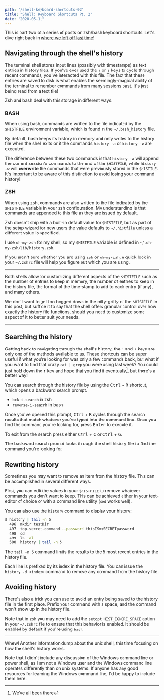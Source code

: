 ```yaml
---
path: "/shell-keyboard-shortcuts-02"
title: "Shell: Keyboard Shortcuts Pt. 2"
date: "2020-05-11"
---
```


This is part two of a series of posts on zsh/bash keyboard shortcuts. Let's dive right back in [where we left off last time](https://bikesandbytes.net/shell-keyboard-shortcuts-01)!

## Navigating through the shell's history

The terminal shell stores input lines (possibly with timestamps) as text entries in history files. If you've ever used the <kbd>↑</kbd> or <kbd>↓</kbd> keys to cycle through recent commands, you've interacted with this file. The fact that these entries are saved to disk is what enables the seemingly-magical ability of the terminal to remember commands from many sessions past. It's just being read from a text tile!

Zsh and bash deal with this storage in different ways.

### BASH

When using bash, commands are written to the file indicated by the `$HISTFILE` environment variable, which is found in the `~/.bash_history` file. 

By default, bash keeps its history in memory and only writes to the history file when the shell exits or if the commands `history -a` or `history -w`  are executed. 

The difference between these two commands is that `history -a` will append the current session's commands to the end of the `$HISTFILE`, while `history -w` will **overwrite** the commands that were previously stored in the `$HISTILE`. It's important to be aware of this distinction to avoid losing your command history!

### ZSH

When using zsh, commands are also written to the file indicated by the `$HISTFILE` variable in your zsh configuration. My understanding is that commands are appended to this file as they are issued by default.

Zsh doesn't ship with a built-in default value for `$HISTFILE`, but as part of the setup wizard for new users the value defaults to `~/.histfile` unless a different value is specified.

I use `oh-my-zsh` for my shell, so my `$HISTFILE` variable is defined in `~/.oh-my-zsh/lib/history.zsh`.

If you aren't sure whether you are using `zsh` or `oh-my-zsh`, a quick look in your `~/.zshrc` file will help you figure out which you are using.

------

Both shells allow for customizing different aspects of the `$HISTFILE` such as the number of entries to keep in memory, the number of entries to keep in the history file, the format of the time-stamp to add to each entry (if any), and many others. 

We don't want to get too bogged down in the nitty-gritty of the `$HISTFILE` in this post, but suffice it to say that the shell offers granular control over how exactly the history file functions, should you need to customize some aspect of it to better suit your needs.

------

## Searching the history

Getting back to navigating through the shell's history, the <kbd>↑</kbd> and <kbd>↓</kbd> keys are only one of the methods available to us. These shortcuts can be super useful if what you're looking for was only a few commands back, but what if you want to find that crazy `cat | grep` you were using last week? You could just hold down the  <kbd>↑</kbd> key and hope that you find it eventually[^1], but there's a better way!

[^1]: We've all been there

You can search through the history file by using the <kbd>Ctrl</kbd> + <kbd>R</kbd> shortcut, which opens a backward search prompt.

- `bck-i-search` in zsh
- `reverse-i-seacrh` in bash

Once you've opened this prompt, <kbd>Ctrl</kbd> + <kbd>R</kbd> cycles through the search results that match whatever you've typed into the command line. Once you find the command you're looking for, press <kbd>Enter</kbd> to execute it.

To exit from the search press either <kbd>Ctrl</kbd> + <kbd>C</kbd> or <kbd>Ctrl</kbd> + <kbd>G</kbd>.

The backward search prompt looks through the shell history file to find the command you're looking for.

## Rewriting history

Sometimes you may want to remove an item from the history file. This can be accomplished in several different ways. 

First, you can edit the values in your `$HISTFILE` to remove whatever commands you don't want to keep. This can be achieved either in your text-editor of choice or with a command line utility (`sed` works well).

You can also use the `history` command to display your history:

```bash
$ history | tail -n 5
  496  mkdir testDir
  497  top-secret-command --password thisISmySECRETpassword
  498  cd
  499  ls -al
  500  history | tail -n 5

```

The `tail -n 5` command limits the results to the 5 most recent entries in the history file.

Each line is prefixed by its index in the history file. You can issue the `history -d <index>` command to remove any command from the history file.

## Avoiding history

There's also a trick you can use to avoid an entry being saved to the history file in the first place. Prefix your command with a space, and the command won't show up in the history file.

Note that in `zsh` you may need to add the `setopt HIST_IGNORE_SPACE` option in your `~/.zshrc` file to ensure that this behavior is enabled. It should be enabled by default if you're using `bash`.

------

Whew! Another information dump about the unix shell, this time focusing on how the shell's history works. 

Note that I didn't include any discussion of the Windows command line or power shell, as I am not a Windows user and the Windows command line operates differently than on unix systems. If anyone has any good resources for learning the Windows command line, I'd be happy to include them here.
